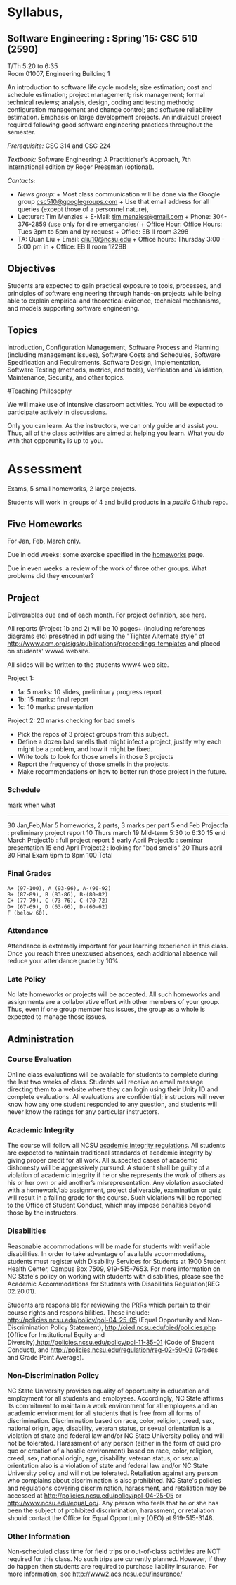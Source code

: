 
# Syllabus, 

## Software Engineering :  Spring'15: CSC 510 (2590)

T/Th 5:20 to 6:35  
Room 01007, Engineering Building 1

An introduction to software life cycle models; size estimation; cost
and schedule estimation; project management; risk management; formal
technical reviews; analysis, design, coding and testing methods;
configuration management and change control; and software reliability
estimation. Emphasis on large development projects. An individual
project required following good software engineering practices
throughout the semester.

_Prerequisite:_ CSC 314 and CSC 224

_Textbook:_  Software Engineering: A Practitioner's Approach, 7th International edition
by Roger Pressman (optional).

_Contacts:_

+ _News group:_
       + Most class communication will be done via the Google group
        csc510@googlegroups.com
       + Use that email address for all queries (except those of
        a personnel  nature),
+ Lecturer: Tim Menzies
      + E-Mail: tim.menzies@gmail.com
      + Phone: 304-376-2859 (use only for dire emergancies(
      + Office Hour: Office Hours: Tues 3pm to 5pm and by request
      + Office: EB II room 3298
+ TA: Quan Liu
      + Email: qliu10@ncsu.edu
      + Office hours: Thursday 3:00 - 5:00 pm in 
      + Office: EB II room 1229B

## Objectives

Students are expected to gain practical exposure to tools, processes,
and principles of software engineering through hands-on projects while
being able to explain empirical and theoretical evidence, technical
mechanisms, and models supporting software engineering.


## Topics

Introduction, Configuration Management, Software Process and Planning
(including management issues), Software Costs and Schedules, Software
Specification and Requirements, Software Design, Implementation,
Software Testing (methods, metrics, and tools), Verification and
Validation, Maintenance, Security, and other topics.

#Teaching Philosophy

We will make use of intensive classroom activities. You
will be expected to participate actively in discussions.

Only you can learn. As the
instructors, we can only guide and assist you. Thus, all of the class
activities are aimed at helping you learn. What you do with that
opporunity is up to you.

# Assessment

Exams, 5 small homeworks, 2 large projects.

Students will work in groups of 4 and build products in a _public_ Github repo.

## Five Homeworks

For Jan, Feb, March only.

Due in odd weeks: some exercise specified in the [homeworks](homeworks.html) page.

Due in even weeks: a review of the work of three other groups. What problems did they
encounter?

## Project

Deliverables due end of each month.
For project definition, see [here](project.html).

All reports (Project 1b and 2) will be 10 pages+ (including references
diagrams etc) presetned in pdf using the "Tighter Alternate style" of
http://www.acm.org/sigs/publications/proceedings-templates and placed
on students' www4 website.

All slides will be written to the students www4 web site.

Project 1: 

+ 1a: 5  marks: 10 slides, preliminary progress report 
+ 1b: 15 marks: final report  
+ 1c: 10 marks: presentation

Project 2: 20 marks:checking for bad smells

+ Pick the repos of 3 project groups from this subject.
+ Define a dozen bad smells that might infect a project, justify why
  each might be a problem, and how it might be fixed.
+ Write tools to look for those smells in those 3 projects
+ Report the frequency of those smells in the projects.
+ Make recommendations on how to better run those project in the future.

### Schedule

 mark   when             what
-----   -------          ---------------------
   30   Jan,Feb,Mar      5 homeworks, 2 parts, 3 marks per part
    5   end Feb          Project1a : preliminary project report
   10   Thurs march 19   Mid-term 5:30 to 6:30
   15   end March        Project1b : full project report
    5   early April      Project1c : seminar presentation
   15   end April        Project2  : looking for "bad smells"
   20   Thurs april 30   Final Exam  6pm to 8pm
  100   Total

### Final Grades

```
A+ (97-100), A (93-96), A-(90-92)
B+ (87-89), B (83-86), B-(80-82)
C+ (77-79), C (73-76), C-(70-72)
D+ (67-69), D (63-66), D-(60-62)
F (below 60).
```

### Attendance

Attendance is extremely important for your learning experience in this class. Once you reach three unexcused absences, each additional absence will reduce your attendance grade by 10%.


### Late Policy

No late homeworks or projects will be accepted.
All such homeworks and assignments are
a
collaborative effort with other members of your group. Thus, even if
one group member has issues, the group as a whole is expected to manage
those issues.


## Administration


### Course Evaluation

Online class evaluations will be available for students to complete during the last two weeks of class. Students
will receive an email message directing them to a website where they can login using their Unity ID and
complete evaluations. All evaluations are confidential; instructors will never know how any one student
responded to any question, and students will never know the ratings for any particular instructors.


### Academic Integrity

The course will follow all NCSU
[academic integrity regulations](http://www.ncsu.edu/provost/academic_policies).
All students are expected to maintain traditional standards of
academic integrity by giving proper credit for all work. All suspected
cases of academic dishonesty will be aggressively pursued. A student
shall be guilty of a violation of academic integrity if he or she
represents the work of others as his or her own or aid another’s
misrepresentation. Any violation associated with a homework/lab
assignment, project deliverable, examination or quiz will result in a
failing grade for the course. Such violations will be reported to the
Office of Student Conduct, which may impose penalties beyond those by
the instructors.

### Disabilities

Reasonable accommodations will be made for students with verifiable disabilities. In order to take advantage of available accommodations, students must register with Disability Services for Students at 1900 Student Health Center, Campus Box 7509, 919-515-7653. For more information on NC State's policy on working with students with disabilities, please see the Academic Accommodations for Students with Disabilities Regulation(REG 02.20.01).

Students are responsible for reviewing the PRRs which pertain to their course rights and responsibilities. These include: http://policies.ncsu.edu/policy/pol-04-25-05 (Equal Opportunity and Non-Discrimination Policy Statement), http://oied.ncsu.edu/oied/policies.php (Office for Institutional Equity and Diversity),http://policies.ncsu.edu/policy/pol-11-35-01 (Code of Student Conduct), and http://policies.ncsu.edu/regulation/reg-02-50-03 (Grades and Grade Point Average).

### Non-Discrimination Policy

NC State University provides equality of opportunity in education and employment for all students and employees. Accordingly, NC State affirms its commitment to maintain a work environment for all employees and an academic environment for all students that is free from all forms of discrimination. Discrimination based on race, color, religion, creed, sex, national origin, age, disability, veteran status, or sexual orientation is a violation of state and federal law and/or NC State University policy and will not be tolerated. Harassment of any person (either in the form of quid pro quo or creation of a hostile environment) based on race, color, religion, creed, sex, national origin, age, disability, veteran status, or sexual orientation also is a violation of state and federal law and/or NC State University policy and will not be tolerated. Retaliation against any person who complains about discrimination is also prohibited. NC State's policies and regulations covering discrimination, harassment, and retaliation may be accessed at http://policies.ncsu.edu/policy/pol-04-25-05 or http://www.ncsu.edu/equal_op/. Any person who feels that he or she has been the subject of prohibited discrimination, harassment, or retaliation should contact the Office for Equal Opportunity (OEO) at 919-515-3148.

### Other Information

Non-scheduled class time for field trips or out-of-class activities are NOT required for this class. No such trips are currently planned. However, if they do happen then students are required to purchase liability insurance. For more information, see http://www2.acs.ncsu.edu/insurance/



